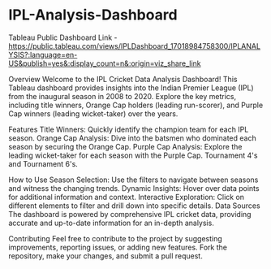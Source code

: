 # IPL-Analysis-Dashboard

Tableau Public Dashboard Link - https://public.tableau.com/views/IPLDashboard_17018984758300/IPLANALYSIS?:language=en-US&publish=yes&:display_count=n&:origin=viz_share_link

Overview
Welcome to the IPL Cricket Data Analysis Dashboard! This Tableau dashboard provides insights into the Indian Premier League (IPL) from the inaugural season in 2008 to 2020. Explore the key metrics, including title winners, Orange Cap holders (leading run-scorer), and Purple Cap winners (leading wicket-taker) over the years.

Features
Title Winners: Quickly identify the champion team for each IPL season.
Orange Cap Analysis: Dive into the batsmen who dominated each season by securing the Orange Cap.
Purple Cap Analysis: Explore the leading wicket-taker for each season with the Purple Cap.
Tournament 4's and Tournament 6's.

How to Use
Season Selection: Use the filters to navigate between seasons and witness the changing trends.
Dynamic Insights: Hover over data points for additional information and context.
Interactive Exploration: Click on different elements to filter and drill down into specific details.
Data Sources
The dashboard is powered by comprehensive IPL cricket data, providing accurate and up-to-date information for an in-depth analysis.

Contributing
Feel free to contribute to the project by suggesting improvements, reporting issues, or adding new features. Fork the repository, make your changes, and submit a pull request.



